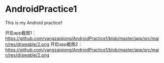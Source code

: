 # AndroidPractice1
This is my Android practice1

开启app截图1：
https://github.com/yangzaiqiong/AndroidPractice1/blob/master/app/src/main/res/drawable/2.png
开启app截图2：
https://github.com/yangzaiqiong/AndroidPractice1/blob/master/app/src/main/res/drawable/2.png
